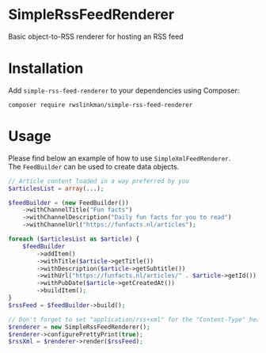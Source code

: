 # SimpleRssFeedRenderer
Basic object-to-RSS renderer for hosting an RSS feed

# Installation
Add `simple-rss-feed-renderer` to your dependencies using Composer:   
```shell
composer require rwslinkman/simple-rss-feed-renderer
```

# Usage
Please find below an example of how to use `SimpleXmlFeedRenderer`.   
The `FeedBuilder` can be used to create data objects.   

```php
// Article content loaded in a way preferred by you
$articlesList = array(...);

$feedBuilder = (new FeedBuilder())
    ->withChannelTitle("Fun facts")
    ->withChannelDescription("Daily fun facts for you to read")
    ->withChannelUrl("https://funfacts.nl/articles");

foreach ($articlesList as $article) {
    $feedBuilder
        ->addItem()
        ->withTitle($article->getTitle())
        ->withDescription($article->getSubtitle())
        ->withUrl("https://funfacts.nl/articles/" . $article->getId())
        ->withPubDate($article->getCreatedAt())
        ->buildItem();
}
$rssFeed = $feedBuilder->build();

// Don't forget to set "application/rss+xml" for the "Content-Type" header
$renderer = new SimpleRssFeedRenderer();
$renderer->configurePrettyPrint(true);
$rssXml = $renderer->render($rssFeed);
```